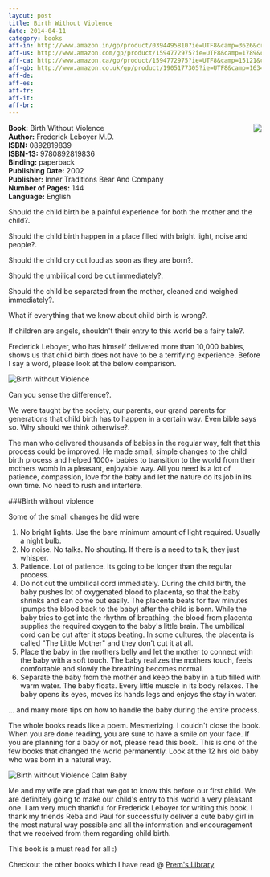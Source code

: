 ```yaml
---
layout: post
title: Birth Without Violence
date: 2014-04-11
category: books
aff-in: http://www.amazon.in/gp/product/0394495810?ie=UTF8&camp=3626&creativeASIN=0394495810&linkCode=xm2&tag=smileprem-in-21
aff-us: http://www.amazon.com/gp/product/1594772975?ie=UTF8&camp=1789&creativeASIN=1594772975&linkCode=xm2&tag=smileprem-us-20
aff-ca: http://www.amazon.ca/gp/product/1594772975?ie=UTF8&camp=15121&creativeASIN=1594772975&linkCode=xm2&tag=smileprem-ca-20
aff-gb: http://www.amazon.co.uk/gp/product/1905177305?ie=UTF8&camp=1634&creativeASIN=1905177305&linkCode=xm2&tag=smileprem-gb-21
aff-de: 
aff-es: 
aff-fr: 
aff-it: 
aff-br: 
---
```


<img style="clear: right; float: right; margin-bottom: 1em; margin-left: 1em;" 
src="{{site.img-url}}/birth-without-violence-frederick-leboyer.jpg"/>
**Book:** Birth Without Violence  
**Author:** Frederick Leboyer M.D.  
**ISBN:** 0892819839  
**ISBN-13:** 9780892819836  
**Binding:** paperback  
**Publishing Date:** 2002  
**Publisher:** Inner Traditions Bear And Company  
**Number of Pages:** 144  
**Language:** English  

Should the child birth be a painful experience for both the mother and the child?.  

Should the child birth happen in a place filled with bright light, noise and people?.  

Should the child cry out loud as soon as they are born?.  

Should the umbilical cord be cut immediately?.  

Should the child be separated from the mother, cleaned and weighed immediately?.  

What if everything that we know about child birth is wrong?.  

If children are angels, shouldn't their entry to this world be a fairy tale?.  

Frederick Leboyer, who has himself delivered more than 10,000 babies, shows us that child birth does not have to be a terrifying experience. Before I say a word, please look at the below comparison.

![Birth without Violence]({{site.img-url}}/birth-without-violence-comparison.jpg)  

Can you sense the difference?.  

We were taught by the society, our parents, our grand parents for generations that child birth has to happen in a certain way. Even bible says so. Why should we think otherwise?.  

The man who delivered thousands of babies in the regular way, felt that this process could be improved. He made small, simple changes to the child birth process and helped 1000+ babies to transition to the world from their mothers womb in a pleasant, enjoyable way. All you need is a lot of patience, compassion, love for the baby and let the nature do its job in its own time. No need to rush and interfere.  

###Birth without violence

Some of the small changes he did were

1. No bright lights. Use the bare minimum amount of light required. Usually a night bulb. 
2. No noise. No talks. No shouting. If there is a need to talk, they just whisper.
3. Patience. Lot of patience. Its going to be longer than the regular process.
4. Do not cut the umbilical cord immediately. During the child birth, the baby pushes lot of oxygenated blood to placenta, so that the baby shrinks and can come out easily. The placenta beats for few minutes (pumps the blood back to the baby) after the child is born. While the baby tries to get into the rhythm of breathing, the blood from placenta supplies the required oxygen to the baby's little brain. The umbilical cord can be cut after it stops beating. In some cultures, the placenta is called "The Little Mother" and they don't cut it at all.  
5. Place the baby in the mothers belly and let the mother to connect with the baby with a soft touch. The baby realizes the mothers touch, feels comfortable and slowly the breathing becomes normal.  
6. Separate the baby from the mother and keep the baby in a tub filled with warm water. The baby floats. Every little muscle in its body relaxes. The baby opens its eyes, moves its hands legs and enjoys the stay in water.  

... and many more tips on how to handle the baby during the entire process. 

The whole books reads like a poem. Mesmerizing. I couldn't close the book. When you are done reading, you are sure to have a smile on your face. If you are planning for a baby or not, please read this book. This is one of the few books that changed the world permanently. Look at the 12 hrs old baby who was born in a natural way.  

![Birth without Violence Calm Baby]({{site.img-url}}/birth-without-violence-calm-baby.jpg)  

Me and my wife are glad that we got to know this before our first child. We are definitely going to make our child's entry to this world a very pleasant one. I am very much thankful for Frederick Leboyer for writing this book. I thank my friends Reba and Paul for successfully deliver a cute baby girl in the most natural way possible and all the information and encouragement that we received from them regarding child birth.  

This book is a must read for all :)  

Checkout the other books which I have read @ [Prem's Library]({{site.url}}/category/books/)  
